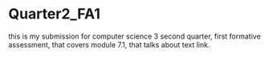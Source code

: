 # Quarter2_FA1
this is my submission for computer science 3 second quarter, first formative assessment, that covers module 7.1, that talks about text link.
